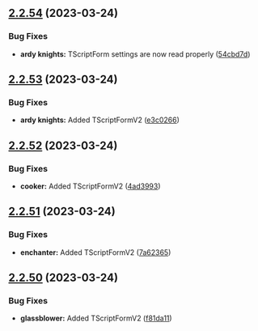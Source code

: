 ## [2.2.54](https://github.com/Torwent/wasp-free/compare/v2.2.53...v2.2.54) (2023-03-24)


### Bug Fixes

* **ardy knights:** TScriptForm settings are now read properly ([54cbd7d](https://github.com/Torwent/wasp-free/commit/54cbd7d9ccf96890e850e1c9f65e59ee2358b63c))



## [2.2.53](https://github.com/Torwent/wasp-free/compare/v2.2.52...v2.2.53) (2023-03-24)


### Bug Fixes

* **ardy knights:** Added TScriptFormV2 ([e3c0266](https://github.com/Torwent/wasp-free/commit/e3c02660f4d1cfc8a5039db957e56cb6b3b106da))



## [2.2.52](https://github.com/Torwent/wasp-free/compare/v2.2.51...v2.2.52) (2023-03-24)


### Bug Fixes

* **cooker:** Added TScriptFormV2 ([4ad3993](https://github.com/Torwent/wasp-free/commit/4ad399374c415cbf36ec89570a23f8db5420523c))



## [2.2.51](https://github.com/Torwent/wasp-free/compare/v2.2.50...v2.2.51) (2023-03-24)


### Bug Fixes

* **enchanter:** Added TScriptFormV2 ([7a62365](https://github.com/Torwent/wasp-free/commit/7a6236507b0708bcc4e985246c22fc6f1d01a92d))



## [2.2.50](https://github.com/Torwent/wasp-free/compare/v2.2.49...v2.2.50) (2023-03-24)


### Bug Fixes

* **glassblower:** Added TScriptFormV2 ([f81da11](https://github.com/Torwent/wasp-free/commit/f81da110782cf4154cdf7fcb69f0e0dd364ac4f3))



